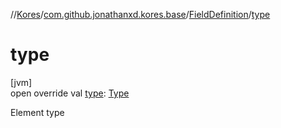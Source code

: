 //[Kores](../../../index.md)/[com.github.jonathanxd.kores.base](../index.md)/[FieldDefinition](index.md)/[type](type.md)

# type

[jvm]\
open override val [type](type.md): [Type](https://docs.oracle.com/javase/8/docs/api/java/lang/reflect/Type.html)

Element type
